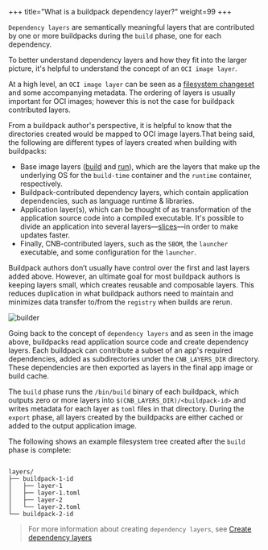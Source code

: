 +++
title="What is a buildpack dependency layer?"
weight=99
+++

`Dependency layers` are semantically meaningful layers that are contributed by one or more buildpacks during the `build` phase, one for each dependency.

<!--more-->

To better understand dependency layers and how they fit into the larger picture, it's helpful to understand the concept of an `OCI image layer`.

At a high level,  an `OCI image layer` can be seen as a [filesystem changeset](https://github.com/opencontainers/image-spec/blob/main/layer.md) and some accompanying metadata. The ordering of layers is usually important for OCI images; however this is not the case for buildpack contributed layers.

From a buildpack author's perspective, it is helpful to know that the directories created would be mapped to OCI image layers.That being said, the following are different types of layers created when building with buildpacks:

* Base image layers ([build](https://buildpacks.io/docs/for-app-developers/concepts/base-images/build/) and [run](https://buildpacks.io/docs/for-app-developers/concepts/base-images/run/)), which are the layers that make up the underlying OS for the `build-time` container and the `runtime` container, respectively.
* Buildpack-contributed dependency layers, which contain application dependencies, such as language runtime & libraries.
* Application layer(s), which can be thought of as transformation of the application source code into a compiled executable. It's possible to divide an application into several layers—[slices](https://buildpacks.io/docs/for-buildpack-authors/how-to/write-buildpacks/create-slice-layers/)—in order to make updates faster.
* Finally, CNB-contributed layers, such as the `SBOM`, the `launcher` executable, and some configuration for the `launcher`.

Buildpack authors don’t usually have control over the first and last layers added above. However, an ultimate goal for most buildpack authors is keeping layers small, which creates reusable and composable layers. This reduces duplication in what buildpack authors need to maintain and minimizes data transfer to/from the `registry` when builds are rerun.

![builder](/images/builder.svg)

Going back to the concept of `dependency layers` and as seen in the image above, buildpacks read application source code and create dependency layers. Each buildpack can contribute a subset of an app's required dependencies, added as subdirectories under the `CNB_LAYERS_DIR` directory. These dependencies are then exported as layers in the final app image or build cache.

The `build` phase runs the `/bin/build` binary of each buildpack, which outputs zero or more layers into `$(CNB_LAYERS_DIR)/<buildpack-id>` and writes metadata for each layer as `toml` files in that directory. During the `export` phase, all layers created by the buildpacks are either cached or added to the output application image.

The following shows an example filesystem tree created after the `build` phase is complete:

```text

layers/
├── buildpack-1-id
│   ├── layer-1
│   ├── layer-1.toml
│   ├── layer-2
│   └── layer-2.toml
└── buildpack-2-id

```

> For more information about creating `dependency layers`, see [Create dependency layers](https://buildpacks.io/docs/for-buildpack-authors/how-to/write-buildpacks/create-layer/)
